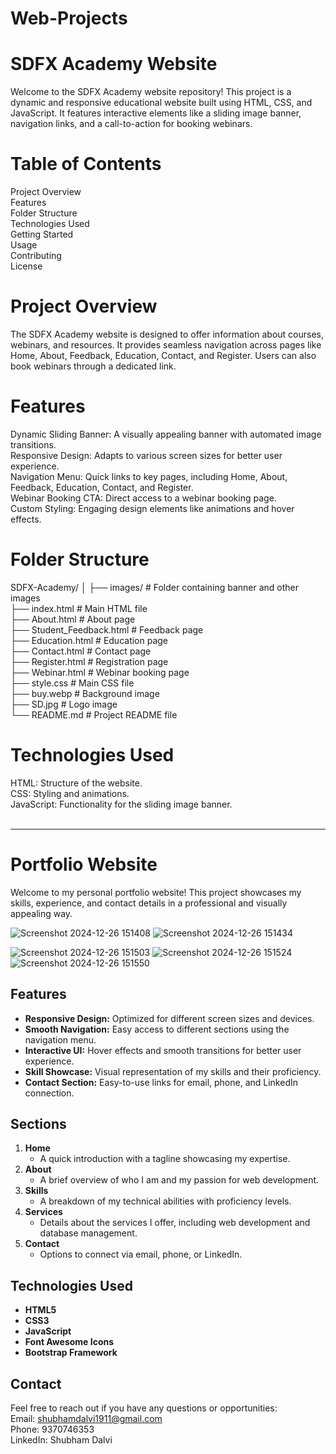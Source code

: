# Web-Projects

# SDFX Academy Website
   Welcome to the SDFX Academy website repository! This project is a dynamic and responsive educational website built using HTML, CSS, and JavaScript. It features interactive elements like a sliding image   banner, navigation links, and a call-to-action for booking webinars.

# Table of Contents
   Project Overview<br>
   Features<br>
   Folder Structure<br>
   Technologies Used<br>
   Getting Started<br>
   Usage<br>
   Contributing<br>
   License<br>
# Project Overview
   The SDFX Academy website is designed to offer information about courses, webinars, and resources. It provides seamless navigation across pages like Home, About, Feedback, Education, Contact, and Register. Users can also book webinars through a dedicated link.

# Features
   Dynamic Sliding Banner: A visually appealing banner with automated image transitions.<br>
   Responsive Design: Adapts to various screen sizes for better user experience.<br>
   Navigation Menu: Quick links to key pages, including Home, About, Feedback, Education, Contact, and Register.<br>
   Webinar Booking CTA: Direct access to a webinar booking page.<br>
   Custom Styling: Engaging design elements like animations and hover effects.<br>
   
# Folder Structure
   SDFX-Academy/
   │
   ├── images/             # Folder containing banner and other images<br>
   ├── index.html          # Main HTML file<br>
   ├── About.html          # About page<br>
   ├── Student_Feedback.html # Feedback page<br>
   ├── Education.html      # Education page<br>
   ├── Contact.html        # Contact page<br>
   ├── Register.html       # Registration page<br>
   ├── Webinar.html        # Webinar booking page<br>
   ├── style.css           # Main CSS file<br>
   ├── buy.webp            # Background image<br>
   ├── SD.jpg              # Logo image<br>
   └── README.md           # Project README file<br>
   
# Technologies Used
   HTML: Structure of the website.<br>
   CSS: Styling and animations.<br>
   JavaScript: Functionality for the sliding image banner.<br><br><hr>
   
# Portfolio Website

Welcome to my personal portfolio website! This project showcases my skills, experience, and contact details in a professional and visually appealing way.

![Screenshot 2024-12-26 151408](https://github.com/user-attachments/assets/07d51458-ea39-46c0-a7bd-3867e4376af3)
![Screenshot 2024-12-26 151434](https://github.com/user-attachments/assets/9d808d3e-27ce-4771-b0d0-1c911843c119)

![Screenshot 2024-12-26 151503](https://github.com/user-attachments/assets/71a5c936-20fc-45fe-b8a4-38fac469ffa1)
![Screenshot 2024-12-26 151524](https://github.com/user-attachments/assets/6ed644bd-0405-42dc-8cd8-667d241fbc70)
![Screenshot 2024-12-26 151550](https://github.com/user-attachments/assets/a9adcb0a-dd84-4f84-bd7d-d49802b35fbe)


## Features

- **Responsive Design:** Optimized for different screen sizes and devices.
- **Smooth Navigation:** Easy access to different sections using the navigation menu.
- **Interactive UI:** Hover effects and smooth transitions for better user experience.
- **Skill Showcase:** Visual representation of my skills and their proficiency.
- **Contact Section:** Easy-to-use links for email, phone, and LinkedIn connection.

## Sections

1. **Home**
   - A quick introduction with a tagline showcasing my expertise.
2. **About**
   - A brief overview of who I am and my passion for web development.
3. **Skills**
   - A breakdown of my technical abilities with proficiency levels.
4. **Services**
   - Details about the services I offer, including web development and database management.
5. **Contact**
   - Options to connect via email, phone, or LinkedIn.

## Technologies Used

- **HTML5**
- **CSS3**
- **JavaScript**
- **Font Awesome Icons**
- **Bootstrap Framework**

## Contact
  Feel free to reach out if you have any questions or opportunities:<br>
  Email: shubhamdalvi1911@gmail.com<br>
  Phone: 9370746353<br>
  LinkedIn: Shubham Dalvi<br>
